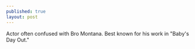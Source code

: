 ```yaml
---
published: true
layout: post
---
```


Actor often confused with Bro Montana. Best known for his work in "Baby's Day Out."
